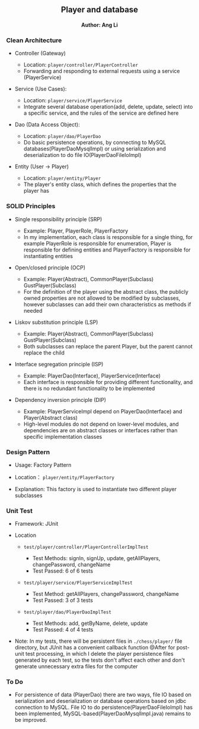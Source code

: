 <center><h2>Player and database</h2></center>

<center><h4>Author: Ang Li</h4></center> 

<h3>Clean Architecture</h3>

- Controller (Gateway) 
  - Location: `player/controller/PlayerController`
  - Forwarding and responding to external requests using a service (PlayerService)

- Service (Use Cases):
  - Location: `player/service/PlayerService`
  - Integrate several database operation(add, delete, update, select) into a specific service, and the rules of the service are defined here

- Dao (Data Access Object):
  - Location: `player/dao/PlayerDao`
  - Do basic persistence operations, by connecting to MySQL databases(PlayerDaoMysqlImpl) or using serialization and deserialization to do file IO(PlayerDaoFileIoImpl)

- Entity (User -> Player)
  - Location: `player/entity/Player`
  - The player's entity class, which defines the properties that the player has

<h3>SOLID Principles</h3>

- Single responsibility principle (SRP)
  - Example: Player, PlayerRole, PlayerFactory
  - In my implementation, each class is responsible for a single thing, for example PlayerRole is responsible for enumeration, Player is responsible for defining entities and PlayerFactory is responsible for instantiating entities

- Open/closed principle (OCP)
  - Example: Player(Abstract), CommonPlayer(Subclass) GustPlayer(Subclass)
  - For the definition of the player using the abstract class, the publicly owned properties are not allowed to be modified by subclasses, however subclasses can add their own characteristics as methods if needed

- Liskov substitution principle (LSP)
  - Example: Player(Abstract), CommonPlayer(Subclass) GustPlayer(Subclass)
  - Both subclasses can replace the parent Player, but the parent cannot replace the child

- Interface segregation principle (ISP)
  - Example: PlayerDao(Interface), PlayerService(Interface)
  - Each interface is responsible for providing different functionality, and there is no redundant functionality to be implemented

- Dependency inversion principle (DIP)
  - Example: PlayerServiceImpl depend on PlayerDao(Interface) and Player(Abstract class)
  - High-level modules do not depend on lower-level modules, and dependencies are on abstract classes or interfaces rather than specific implementation classes

<h3>Design Pattern</h3>

- Usage: Factory Pattern

- Location： `player/entity/PlayerFactory`

- Explanation: This factory is used to instantiate two different player subclasses


<h3>Unit Test</h3>

- Framework: JUnit

- Location

  - `test/player/controller/PlayerControllerImplTest`
    - Test Methods: signIn, signUp, update, getAllPlayers, changePassword, changeName 
    - Test Passed: 6 of 6 tests
  
  - `test/player/service/PlayerServiceImplTest`
    - Test Method: getAllPlayers, changePassword, changeName
    - Test Passed: 3 of 3 tests
  
  - `test/player/dao/PlayerDaoImplTest`
    - Test Methods: add, getByName, delete, update
    - Test Passed: 4 of 4 tests

- Note: In my tests, there will be persistent files in `./chess/player/` file directory, but JUnit has a convenient callback function @After for post-unit test processing, in which I delete the player persistence files generated by each test, so the tests don't affect each other and don't generate unnecessary extra files for the computer

<h3>To Do</h3>

 - For persistence of data (PlayerDao) there are two ways, file IO based on serialization and deserialization or database operations based on jdbc connection to MySQL. File IO to do persistence(PlayerDaoFileIoImpl) has been implemented, MySQL-based(PlayerDaoMysqlImpl.java) remains to be improved.
